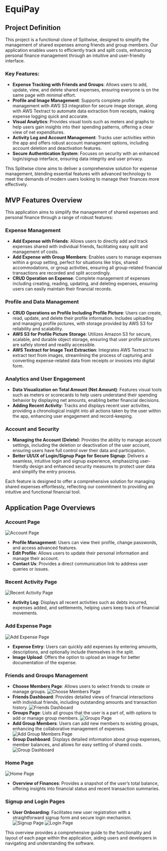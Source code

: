 # EquiPay

## Project Definition

This project is a functional clone of Splitwise, designed to simplify the management of shared expenses among friends and group members. Our application enables users to efficiently track and split costs, enhancing personal finance management through an intuitive and user-friendly interface.

### Key Features:

- **Expense Tracking with Friends and Groups**: Allows users to add, update, view, and delete shared expenses, ensuring everyone is on the same page with minimal effort.
- **Profile and Image Management**: Supports complete profile management with AWS S3 integration for secure image storage, along with AWS Textract to automate data extraction from receipts, making expense logging quick and accurate.
- **Visual Analytics**: Provides visual tools such as meters and graphs to help users gain insights into their spending patterns, offering a clear view of net expenditures.
- **Activity Log and Account Management**: Tracks user activities within the app and offers robust account management options, including account deletion and deactivation features.
- **Secure Authentication System**: Focuses on security with an enhanced login/signup interface, ensuring data integrity and user privacy.

This Splitwise clone aims to deliver a comprehensive solution for expense management, blending essential features with advanced technology to meet the demands of modern users looking to manage their finances more effectively.

## MVP Features Overview

This application aims to simplify the management of shared expenses and personal finance through a range of robust features:

### Expense Management

- **Add Expense with Friends**: Allows users to directly add and track expenses shared with individual friends, facilitating easy split and management of costs.
- **Add Expense with Group Members**: Enables users to manage expenses within a group setting, perfect for situations like trips, shared accommodations, or group activities, ensuring all group-related financial transactions are recorded and split accordingly.
- **CRUD Operation on Expense**: Complete management of expenses including creating, reading, updating, and deleting expenses, ensuring users can easily maintain their financial records.

### Profile and Data Management

- **CRUD Operations on Profile Including Profile Picture**: Users can create, read, update, and delete their profile information. Includes uploading and managing profile pictures, with storage provided by AWS S3 for reliability and scalability.
- **AWS S3 for Profile Picture Storage**: Utilizes Amazon S3 for secure, scalable, and durable object storage, ensuring that user profile pictures are safely stored and readily accessible.
- **AWS Textract for Image Text Extraction**: Integrates AWS Textract to extract text from images, streamlining the process of capturing and converting expense-related data from receipts or invoices into digital form.

### Analytics and User Engagement

- **Data Visualization on Total Amount (Net Amount)**: Features visual tools such as meters or scorecards to help users understand their spending behavior by displaying net amounts, enabling better financial decisions.
- **Adding Recent Activity**: Tracks and displays recent user activities, providing a chronological insight into all actions taken by the user within the app, enhancing user engagement and record-keeping.

### Account and Security

- **Managing the Account (Delete)**: Provides the ability to manage account settings, including the deletion or deactivation of the user account, ensuring users have full control over their data and participation.
- **Better UI/UX of Login/Signup Page for Secure Signup**: Delivers a seamless, intuitive login and signup experience, emphasizing user-friendly design and enhanced security measures to protect user data and simplify the entry process.

Each feature is designed to offer a comprehensive solution for managing shared expenses effortlessly, reflecting our commitment to providing an intuitive and functional financial tool.

## Application Page Overviews

### Account Page

![Account Page](equipay/images/Account.PNG)

- **Profile Management**: Users can view their profile, change passwords, and access advanced features.
- **Edit Profile**: Allows users to update their personal information and manage their account.
- **Contact Us**: Provides a direct communication link to address user queries or issues.

### Recent Activity Page

![Recent Activity Page](equipay/images/Activity.PNG)

- **Activity Log**: Displays all recent activities such as debts incurred, expenses added, and settlements, helping users keep track of financial movements.

### Add Expense Page

![Add Expense Page](equipay/images/AddExpense.PNG)

- **Expense Entry**: Users can quickly add expenses by entering amounts, descriptions, and optionally include themselves in the split.
- **Image Upload**: Offers the option to upload an image for better documentation of the expense.

### Friends and Groups Management

- **Choose Members Page**: Allows users to select friends to create or manage groups.
  ![Choose Members Page](equipay/images/ChooseMembers.PNG)
- **Friends Dashboard**: Provides detailed views of financial interactions with individual friends, including outstanding amounts and transaction history.
  ![Friends Dashboard](equipay/images/FriendDashBoard.PNG)
- **Groups Page**: Lists all groups that the user is a part of, with options to add or manage group members.
  ![Groups Page](equipay/images/Group.PNG)
- **Add Group Members**: Users can add new members to existing groups, enhancing the collaborative management of expenses.
  ![Add Group Members Page](equipay/images/GroupAddMember.PNG)
- **Group Dashboard**: Displays detailed information about group expenses, member balances, and allows for easy settling of shared costs.
  ![Group Dashboard](equipay/images/GroupDashBoard.PNG)

### Home Page

![Home Page](equipay/images/HomePage.PNG)

- **Overview of Finances**: Provides a snapshot of the user’s total balance, offering insights into financial status and recent transaction summaries.

### Signup and Login Pages

- **User Onboarding**: Facilitates new user registration with a straightforward signup form and secure login mechanism.
  ![Signup Page](equipay/images/SignupPage.PNG)
  ![Login Page](equipay/images/LoginPage.PNG)

This overview provides a comprehensive guide to the functionality and layout of each page within the application, aiding users and developers in navigating and understanding the software.
